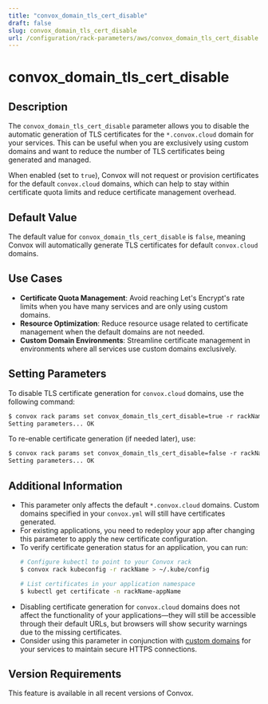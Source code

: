 ```yaml
---
title: "convox_domain_tls_cert_disable"
draft: false
slug: convox_domain_tls_cert_disable
url: /configuration/rack-parameters/aws/convox_domain_tls_cert_disable
---
```


# convox_domain_tls_cert_disable

## Description
The `convox_domain_tls_cert_disable` parameter allows you to disable the automatic generation of TLS certificates for the `*.convox.cloud` domain for your services. This can be useful when you are exclusively using custom domains and want to reduce the number of TLS certificates being generated and managed.

When enabled (set to `true`), Convox will not request or provision certificates for the default `convox.cloud` domains, which can help to stay within certificate quota limits and reduce certificate management overhead.

## Default Value
The default value for `convox_domain_tls_cert_disable` is `false`, meaning Convox will automatically generate TLS certificates for default `convox.cloud` domains.

## Use Cases
- **Certificate Quota Management**: Avoid reaching Let's Encrypt's rate limits when you have many services and are only using custom domains.
- **Resource Optimization**: Reduce resource usage related to certificate management when the default domains are not needed.
- **Custom Domain Environments**: Streamline certificate management in environments where all services use custom domains exclusively.

## Setting Parameters
To disable TLS certificate generation for `convox.cloud` domains, use the following command:
```html
$ convox rack params set convox_domain_tls_cert_disable=true -r rackName
Setting parameters... OK
```

To re-enable certificate generation (if needed later), use:
```html
$ convox rack params set convox_domain_tls_cert_disable=false -r rackName
Setting parameters... OK
```

## Additional Information
- This parameter only affects the default `*.convox.cloud` domains. Custom domains specified in your `convox.yml` will still have certificates generated.
- For existing applications, you need to redeploy your app after changing this parameter to apply the new certificate configuration.
- To verify certificate generation status for an application, you can run:
  ```bash
  # Configure kubectl to point to your Convox rack
  $ convox rack kubeconfig -r rackName > ~/.kube/config
  
  # List certificates in your application namespace
  $ kubectl get certificate -n rackName-appName
  ```
- Disabling certificate generation for `convox.cloud` domains does not affect the functionality of your applications—they will still be accessible through their default URLs, but browsers will show security warnings due to the missing certificates.
- Consider using this parameter in conjunction with [custom domains](/deployment/custom-domains) for your services to maintain secure HTTPS connections.

## Version Requirements
This feature is available in all recent versions of Convox.
